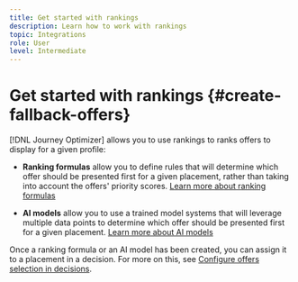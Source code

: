 ```yaml
---
title: Get started with rankings
description: Learn how to work with rankings
topic: Integrations
role: User
level: Intermediate
---
```

# Get started with rankings {#create-fallback-offers}

[!DNL Journey Optimizer] allows you to use rankings to ranks offers to display for a given profile:

* **Ranking formulas** allow you to define rules that will determine which offer should be presented first for a given placement, rather than taking into account the offers' priority scores. [Learn more about ranking formulas](create-ranking-formulas.md)

* **AI models** allow you to use a trained model systems that will leverage multiple data points to determine which offer should be presented first for a given placement. [Learn more about AI models](ai-models.md)

Once a ranking formula or an AI model has been created, you can assign it to a placement in a decision. For more on this, see [Configure offers selection in decisions](../offer-activities/configure-offer-selection.md).
